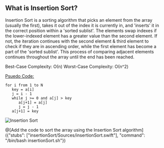 ## What is Insertion Sort?

Insertion Sort is a sorting algorithm that picks an element from the array (usually the first), takes it out of the index it is currently in, and 'inserts' it in the correct position within a 'sorted sublist'. The elements swap indexes if the lower-indexed element has a greater value than the second element. If not, the iteration continues with the second element & third element to check if they are in ascending order, while the first element has become a part of the 'sorted sublist'.
This process of comparing adjacent elements continues throughout the array until the end has been reached.

Best-Case Complexity: О(n) 
Worst-Case Complexity: О(n^2) 

[Psuedo Code:](http://www.algorithmist.com/index.php/Insertion_sort)
```
for i from 1 to N
   key = a[i]
   j = i - 1
   while j >= 0 and a[j] > key
      a[j+1] = a[j]
      j = j - 1
   a[j+1] = key
```

![Insertion Sort](https://upload.wikimedia.org/wikipedia/commons/b/b1/Insertion-sort.svg)


@[Add the code to sort the array using the Insertion Sort algorithm]({"stubs": ["insertionSort/Sources/insertionSort.swift"], "command": "/bin/bash insertionSort.sh"})
